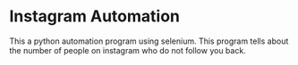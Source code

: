 # Instagram Automation
This a python automation program using selenium. 
This program tells about the number of people on instagram who do not follow you back.
